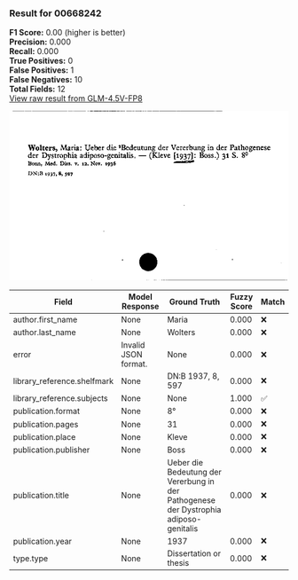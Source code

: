 ### Result for 00668242
**F1 Score:** 0.00 (higher is better)<br>**Precision:** 0.000<br>**Recall:** 0.000<br>**True Positives:** 0<br>**False Positives:** 1<br>**False Negatives:** 10<br>**Total Fields:** 12<br>[View raw result from GLM-4.5V-FP8](https://github.com/RISE-UNIBAS/humanities_data_benchmark/blob/main/results/2025-10-17/T0242/request_T0242_00668242.json)

<img src="https://github.com/RISE-UNIBAS/humanities_data_benchmark/blob/main/benchmarks/zettelkatalog/images/00668242.jpg?raw=true" alt="00668242" width="600px">

| Field | Model Response | Ground Truth | Fuzzy Score | Match |
|-------|----------------|--------------|-------------|-------|
| author.first_name | None | Maria | 0.000 | ❌ |
| author.last_name | None | Wolters | 0.000 | ❌ |
| error | Invalid JSON format. | None | 0.000 | ❌ |
| library_reference.shelfmark | None | DN:B 1937, 8, 597 | 0.000 | ❌ |
| library_reference.subjects | None | None | 1.000 | ✅ |
| publication.format | None | 8° | 0.000 | ❌ |
| publication.pages | None | 31 | 0.000 | ❌ |
| publication.place | None | Kleve | 0.000 | ❌ |
| publication.publisher | None | Boss | 0.000 | ❌ |
| publication.title | None | Ueber die Bedeutung der Vererbung in der Pathogenese der Dystrophia adiposo-genitalis | 0.000 | ❌ |
| publication.year | None | 1937 | 0.000 | ❌ |
| type.type | None | Dissertation or thesis | 0.000 | ❌ |
